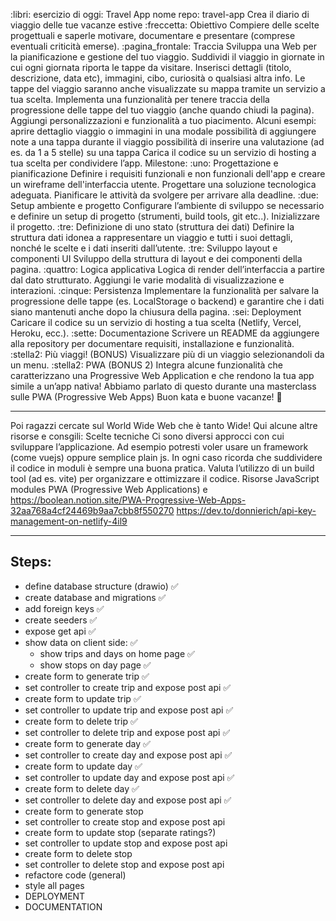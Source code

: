 :libri: esercizio di oggi: Travel App
nome repo: travel-app
Crea il diario di viaggio delle tue vacanze estive
:freccetta: Obiettivo
Compiere delle scelte progettuali e saperle motivare, documentare e presentare (comprese eventuali criticità emerse).
:pagina_frontale: Traccia
Sviluppa una Web per la pianificazione e gestione del tuo viaggio. Suddividi il viaggio in giornate in cui ogni giornata riporta le tappe da visitare. Inserisci dettagli (titolo, descrizione, data etc), immagini, cibo, curiosità o qualsiasi altra info.
Le tappe del viaggio saranno anche visualizzate su mappa tramite un servizio a tua scelta.
Implementa una funzionalità per tenere traccia della progressione delle tappe del tuo viaggio (anche quando chiudi la pagina).
Aggiungi personalizzazioni e funzionalità a tuo piacimento. Alcuni esempi:
aprire dettaglio viaggio o immagini in una modale
possibilità di aggiungere note a una tappa durante il viaggio
possibilità di inserire una valutazione (ad es. da 1 a 5 stelle) su una tappa
Carica il codice su un servizio di hosting a tua scelta per condividere l’app.
Milestone:
:uno: Progettazione e pianificazione
Definire i requisiti funzionali e non funzionali dell'app e creare un wireframe dell'interfaccia utente. Progettare una soluzione tecnologica adeguata. Pianificare le attività da svolgere per arrivare alla deadline.
:due: Setup ambiente e progetto
Configurare l’ambiente di sviluppo se necessario e definire un setup di progetto (strumenti, build tools, git etc..). Inizializzare il progetto.
:tre: Definizione di uno stato (struttura dei dati)
Definire la struttura dati idonea a rappresentare un viaggio e tutti i suoi dettagli, nonché le scelte e i dati inseriti dall’utente.
:tre: Sviluppo layout e componenti UI
Sviluppo della struttura di layout e dei componenti della pagina.
:quattro: Logica applicativa
Logica di render dell’interfaccia a partire dal dato strutturato. Aggiungi le varie modalità di visualizzazione e interazioni.
:cinque: Persistenza
Implementare la funzionalità per salvare la progressione delle tappe (es. LocalStorage o backend) e garantire che i dati siano mantenuti anche dopo la chiusura della pagina.
:sei: Deployment
Caricare il codice su un servizio di hosting a tua scelta (Netlify, Vercel, Heroku, ecc.).
:sette: Documentazione
Scrivere un README da aggiungere alla repository per documentare requisiti, installazione e funzionalità.
:stella2: Più viaggi! (BONUS)
Visualizzare più di un viaggio selezionandoli da un menu.
:stella2: PWA (BONUS 2)
Integra alcune funzionalità che caratterizzano una Progressive Web Application e che rendono la tua app simile a un’app nativa! Abbiamo parlato di questo durante una masterclass sulle PWA (Progressive Web Apps)
Buon kata e buone vacanze! :ninja:


-----------------------------------------------------------------------


Poi ragazzi cercate sul World Wide Web che è tanto Wide!
Qui alcune altre risorse e consgili:
Scelte tecniche
Ci sono diversi approcci con cui sviluppare l’applicazione. Ad esempio potresti voler usare un framework (come vuejs) oppure semplice plain js. In ogni caso ricorda che suddividere il codice in moduli è sempre una buona pratica. Valuta l’utilizzo di un build tool (ad es. vite) per organizzare e ottimizzare il codice.
Risorse
JavaScript modules
PWA (Progressive Web Applications) e https://boolean.notion.site/PWA-Progressive-Web-Apps-32aa768a4cf24469b9aa7cbb8f550270
https://dev.to/donnierich/api-key-management-on-netlify-4il9


-----------------------------------------------------------------------


## Steps:
- define database structure (drawio) ✅
- create database and migrations ✅
- add foreign keys ✅
- create seeders ✅
- expose get api ✅
- show data on client side: ✅
    - show trips and days on home page ✅
    - show stops on day page ✅
- create form to generate trip ✅
- set controller to create trip and expose post api ✅
- create form to update trip ✅
- set controller to update trip and expose post api ✅
- create form to delete trip ✅
- set controller to delete trip and expose post api ✅
- create form to generate day ✅
- set controller to create day and expose post api ✅
- create form to update day ✅
- set controller to update day and expose post api ✅
- create form to delete day ✅
- set controller to delete day and expose post api ✅
- create form to generate stop
- set controller to create stop and expose post api
- create form to update stop (separate ratings?)
- set controller to update stop and expose post api
- create form to delete stop
- set controller to delete stop and expose post api
- refactore code (general)
- style all pages
- DEPLOYMENT
- DOCUMENTATION